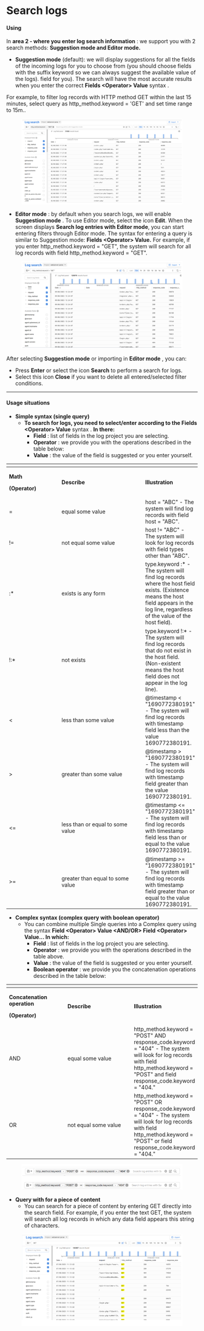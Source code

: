 # Search logs

#### Using <a href="#searchlogs-cachsudung" id="searchlogs-cachsudung"></a>

In **area 2 - where you enter log search information** : we support you with 2 search methods: **Suggestion mode and Editor mode.**

* **Suggestion mode** (default): we will display suggestions for all the fields of the incoming logs for you to choose from (you should choose fields with the suffix keyword so we can always suggest the available value of the logs). field for you). The search will have the most accurate results when you enter the correct **Fields \<Operator> Value** syntax .

For example, to filter log records with HTTP method GET within the last 15 minutes, select query as http\_method.keyword = 'GET' and set time range to 15m..

<figure><img src="../../../../.gitbook/assets/image (33) (1) (1) (1) (1) (1).png" alt=""><figcaption></figcaption></figure>

* **Editor mode** : by default when you search logs, we will enable **Suggestion mode** . To use Editor mode, select the icon **Edit**. When the screen displays **Search log entries with Editor mode**, you can start entering filters through Editor mode. The syntax for entering a query is similar to Suggestion mode: **Fields \<Operator> Value.** For example, if you enter http\_method.keyword = "GET", the system will search for all log records with field http\_method.keyword = "GET".

<figure><img src="../../../../.gitbook/assets/image (34) (1) (1) (1) (1) (1).png" alt=""><figcaption></figcaption></figure>

After selecting **Suggestion mode** or importing in **Editor mode** , you can:

* Press **Enter** or select the icon **Search** to perform a search for logs.
* Select this icon **Close** if you want to delete all entered/selected filter conditions.

***

#### Usage situations <a href="#searchlogs-tinhhuongsudung" id="searchlogs-tinhhuongsudung"></a>

* **Simple syntax (single query)**
  * **To search for logs, you need to select/enter according to the Fields \<Operator> Value** syntax . **In there:**
    * **Field** : list of fields in the log project you are selecting.
    * **Operator** : we provide you with the operations described in the table below:
    * **Value** : the value of the field is suggested or you enter yourself.

<table data-header-hidden><thead><tr><th width="136"></th><th width="238"></th><th></th></tr></thead><tbody><tr><td><p><strong>Math</strong></p><p><strong>(Operator)</strong></p></td><td><strong>Describe</strong></td><td><strong>Illustration</strong></td></tr><tr><td>=</td><td>equal some value</td><td>host = "ABC" - The system will find log records with field host = "ABC".</td></tr><tr><td>!=</td><td>not equal some value</td><td>host != "ABC" - The system will look for log records with field types other than "ABC".</td></tr><tr><td>:*</td><td>exists is any form</td><td>type.keyword :* - The system will find log records where the host field exists. (Existence means the host field appears in the log line, regardless of the value of the host field).</td></tr><tr><td>!:*</td><td>not exists</td><td>type.keyword !:* - The system will find log records that do not exist in the host field. (Non-existent means the host field does not appear in the log line).</td></tr><tr><td>&#x3C;</td><td>less than some value</td><td>@timestamp &#x3C; "1690772380191" - The system will find log records with timestamp field less than the value 1690772380191.</td></tr><tr><td>></td><td>greater than some value</td><td>@timestamp > "1690772380191" - The system will find log records with timestamp field greater than the value 1690772380191.</td></tr><tr><td>&#x3C;=</td><td>less than or equal to some value</td><td>@timestamp &#x3C;= "1690772380191" - The system will find log records with timestamp field less than or equal to the value 1690772380191.</td></tr><tr><td>>=</td><td>greater than equal to some value</td><td>@timestamp >= "1690772380191" - The system will find log records with timestamp field greater than or equal to the value 1690772380191.</td></tr></tbody></table>

* **Complex syntax (complex query with boolean operator)**
  * You can combine multiple Single queries into a Complex query using the syntax **Field \<Operator> Value \<AND/OR> Field \<Operator> Value... In which:**
    * **Field** : list of fields in the log project you are selecting.
    * **Operator** : we provide you with the operations described in the table above.
    * **Value** : the value of the field is suggested or you enter yourself.
    * **Boolean operator** : we provide you the concatenation operations described in the table below:

<table data-header-hidden><thead><tr><th width="162"></th><th width="215"></th><th></th></tr></thead><tbody><tr><td><p><strong>Concatenation operation</strong></p><p><strong>(Operator)</strong></p></td><td><strong>Describe</strong></td><td><strong>Illustration</strong></td></tr><tr><td>AND</td><td>equal some value</td><td>http_method.keyword = "POST" AND response_code.keyword = "404" - The system will look for log records with field http_method.keyword = "POST" and field response_code.keyword = "404."</td></tr><tr><td>OR</td><td>not equal some value</td><td>http_method.keyword = "POST" OR response_code.keyword = "404" - The system will look for log records with field http_method.keyword = "POST" or field response_code.keyword = "404."</td></tr></tbody></table>

<figure><img src="../../../../.gitbook/assets/image (35) (1) (1) (1) (1) (1).png" alt=""><figcaption></figcaption></figure>

* **Query with for a piece of content**
  * You can search for a piece of content by entering GET directly into the search field. For example, if you enter the text GET, the system will search all log records in which any data field appears this string of characters.

<figure><img src="../../../../.gitbook/assets/image (36) (1) (1) (1) (1) (1).png" alt=""><figcaption></figcaption></figure>
